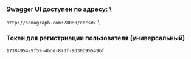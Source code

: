 ### Swagger UI доступен по адресу: \
`http://semograph.com:28080/docs#/` \

### Токен для регистриации пользователя (универсальный)
`17384954-9f59-4bdd-873f-9d30b95549bf`
